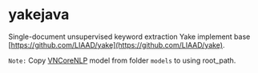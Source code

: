 # yakejava
Single-document unsupervised keyword extraction Yake implement base [https://github.com/LIAAD/yake](https://github.com/LIAAD/yake).



`Note:` Copy [VNCoreNLP](https://github.com/vncorenlp/VnCoreNLP) model from folder `models` to using root_path.
